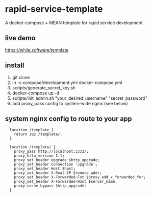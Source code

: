 # rapid-service-template
A docker-compose + MEAN template for rapid service development

## live demo
https://while.software/template  

## install
1. git clone
2. ln -s compose/development.yml docker-compose.yml
3. scripts/generate_secret_key.sh
4. docker-compose up -d
5. scripts/init_admin.sh "your_desired_username" "secret_password"
6. add proxy_pass config to system-wide nginx (see below)


## system nginx config to route to your app
```
  location /template {
    return 302 /template/;
  }

  location /template/ {
    proxy_pass http://localhost:3333/;
    proxy_http_version 1.1;
    proxy_set_header Upgrade $http_upgrade;
    proxy_set_header Connection 'upgrade';
    proxy_set_header Host $host;
    proxy_set_header X-Real-IP $remote_addr;
    proxy_set_header X-Forwarded-For $proxy_add_x_forwarded_for;
    proxy_set_header X-Forwarded-Host $server_name;
    proxy_cache_bypass $http_upgrade;
  }
```
